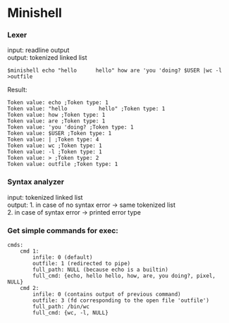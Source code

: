 # Minishell
### Lexer <br>
input: readline output <br>
output: tokenized linked list <br>

```
$minishell echo "hello      hello" how are 'you 'doing? $USER |wc -l >outfile
```
Result: <br>

```
Token value: echo ;Token type: 1
Token value: "hello          hello" ;Token type: 1
Token value: how ;Token type: 1
Token value: are ;Token type: 1
Token value: 'you 'doing? ;Token type: 1
Token value: $USER ;Token type: 1
Token value: | ;Token type: 4
Token value: wc ;Token type: 1
Token value: -l ;Token type: 1
Token value: > ;Token type: 2
Token value: outfile ;Token type: 1
```

### Syntax analyzer <br>
input: tokenized linked list <br>
output: 1. in case of no syntax error -> same tokenized list <br>
2. in case of syntax error -> printed error type <br>

### Get simple commands for exec: <br>

```
cmds:
	cmd 1:
		infile: 0 (default)
		outfile: 1 (redirected to pipe)
		full_path: NULL (because echo is a builtin)
		full_cmd: {echo, hello hello, how, are, you doing?, pixel, NULL}
	cmd 2:
		infile: 0 (contains output of previous command)
		outfile: 3 (fd corresponding to the open file 'outfile')
		full_path: /bin/wc
		full_cmd: {wc, -l, NULL}
```
